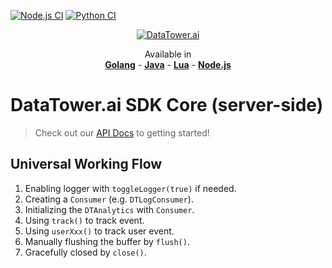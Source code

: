 <style>
.header_text a {
    font-weight: bold;
}
</style>

[![Node.js CI](https://github.com/datatower-ai/sdk-core-base/actions/workflows/build_pub_nodejs.yaml/badge.svg?branch=main&event=push)](https://github.com/datatower-ai/sdk-core-base/actions/workflows/build_pub_nodejs.yaml)
[![Python CI](https://github.com/datatower-ai/sdk-core-base/actions/workflows/build_pub_python.yaml/badge.svg?branch=main&event=push)](https://github.com/datatower-ai/sdk-core-base/actions/workflows/build_pub_python.yaml)

<p align="center">
    <a href="https://datatower.ai/" target="_blank">
        <picture>
            <source srcset="https://dash.datatower.ai/logo_v2.png" media="(prefers-color-scheme: dark)">
            <source srcset="https://dash.datatower.ai/logoWhite_v2.png" media="(prefers-color-scheme: light)" >
            <img src="https://dash.datatower.ai/logoWhite_v2.png" alt="DataTower.ai">
        </picture>
    </a>
</p>

<p align="center" class="header_text">
    <span>Available in</span><br />
    <a href="">Golang</a>
    <span>-</span>
    <a href="">Java</a>
    <span>-</span>
    <a href="">Lua</a>
    <span>-</span>
    <a href="">Node.js</a>
</p>

# DataTower.ai SDK Core (server-side)

> Check out our [API Docs](https://docs.datatower.ai/docs/wb9UC1) to getting started!

## Universal Working Flow
1. Enabling logger with `toggleLogger(true)` if needed.
2. Creating a `Consumer` (e.g. `DTLogConsumer`). 
3. Initializing the `DTAnalytics` with `Consumer`.
4. Using `track()` to track event. 
5. Using `userXxx()` to track user event. 
6. Manually flushing the buffer by `flush()`. 
7. Gracefully closed by `close()`. 